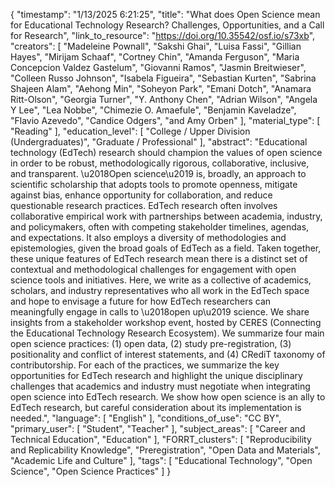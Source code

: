 {
    "timestamp": "1/13/2025 6:21:25",
    "title": "What does Open Science mean for Educational Technology Research? Challenges, Opportunities, and a Call for Research",
    "link_to_resource": "https://doi.org/10.35542/osf.io/s73xb",
    "creators": [
        "Madeleine Pownall",
        "Sakshi Ghai",
        "Luisa Fassi",
        "Gillian Hayes",
        "Mirijam Schaaf",
        "Cortney Chin",
        "Amanda Ferguson",
        "Maria Concepcion Valdez Gastelum",
        "Giovanni Ramos",
        "Jasmin Breitwieser",
        "Colleen Russo Johnson",
        "Isabela Figueira",
        "Sebastian Kurten",
        "Sabrina Shajeen Alam",
        "Aehong Min",
        "Soheyon Park",
        "Emani Dotch",
        "Anamara Ritt-Olson",
        "Georgia Turner",
        "Y. Anthony Chen",
        "Adrian Wilson",
        "Angela Y Lee",
        "Lea Nobbe",
        "Chimezie O. Amaefule",
        "Benjamin Kaveladze",
        "Flavio Azevedo",
        "Candice Odgers",
        "and Amy Orben"
    ],
    "material_type": [
        "Reading"
    ],
    "education_level": [
        "College / Upper Division (Undergraduates)",
        "Graduate / Professional"
    ],
    "abstract": "Educational technology (EdTech) research should champion the values of open science in order to be robust, methodologically rigorous, collaborative, inclusive, and transparent. \u2018Open science\u2019 is, broadly, an approach to scientific scholarship that adopts tools to promote openness, mitigate against bias, enhance opportunity for collaboration, and reduce questionable research practices. EdTech research often involves collaborative empirical work with partnerships between academia, industry, and policymakers, often with competing stakeholder timelines, agendas, and expectations. It also employs a diversity of methodologies and epistemologies, given the broad goals of EdTech as a field. Taken together, these unique features of EdTech research mean there is a distinct set of contextual and methodological challenges for engagement with open science tools and initiatives. Here, we write as a collective of academics, scholars, and industry representatives who all work in the EdTech space and hope to envisage a future for how EdTech researchers can meaningfully engage in calls to \u2018open up\u2019 science. We share insights from a stakeholder workshop event, hosted by CERES (Connecting the Educational Technology Research Ecosystem). We summarize four main open science practices: (1) open data, (2) study pre-registration, (3) positionality and conflict of interest statements, and (4) CRediT taxonomy of contributorship. For each of the practices, we summarize the key opportunities for EdTech research and highlight the unique disciplinary challenges that academics and industry must negotiate when integrating open science into EdTech research. We show how open science is an ally to EdTech research, but careful consideration about its implementation is needed.",
    "language": [
        "English"
    ],
    "conditions_of_use": "CC BY",
    "primary_user": [
        "Student",
        "Teacher"
    ],
    "subject_areas": [
        "Career and Technical Education",
        "Education"
    ],
    "FORRT_clusters": [
        "Reproducibility and Replicability Knowledge",
        "Preregistration",
        "Open Data and Materials",
        "Academic Life and Culture"
    ],
    "tags": [
        "Educational Technology",
        "Open Science",
        "Open Science Practices"
    ]
}